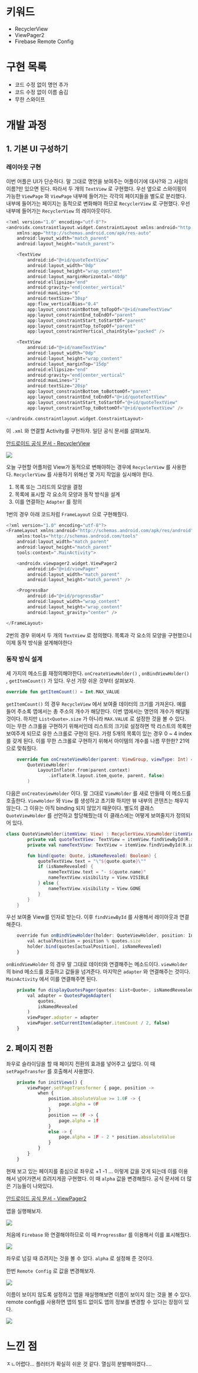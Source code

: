 

# 키워드

- RecyclerView
- ViewPager2
- Firebase Remote Config

# 구현 목록

- 코드 수정 없이 명언 추가
- 코드 수정 없이 이름 숨김
- 무한 스와이프

# 개발 과정

## 1. 기본 UI 구성하기

### 레이아웃 구현

이번 어플은 UI가 단순하다. 말 그대로 명언을 보여주는 어플이기에 대사?와 그 사람의 이름?만 있으면 된다. 따라서 두 개의 `TextView` 로 구현했다. 우선 옆으로 스와이핑이 가능한 `ViewPage` 와 `ViewPage` 내부에 들어가는 각각의 페이지들을 별도로 분리했다. 내부에 들어가는 페이지는 동적으로 변화해야 하므로 `RecyclerView` 로 구현했다. 우선 내부에 들어가는 `RecyclerView` 의 레이아웃이다. 

```kotlin
<?xml version="1.0" encoding="utf-8"?>
<androidx.constraintlayout.widget.ConstraintLayout xmlns:android="http://schemas.android.com/apk/res/android"
    xmlns:app="http://schemas.android.com/apk/res-auto"
    android:layout_width="match_parent"
    android:layout_height="match_parent">

    <TextView
        android:id="@+id/quoteTextView"
        android:layout_width="0dp"
        android:layout_height="wrap_content"
        android:layout_marginHorizontal="40dp"
        android:ellipsize="end"
        android:gravity="end|center_vertical"
        android:maxLines="6"
        android:textSize="30sp"
        app:flow_verticalBias="0.4"
        app:layout_constraintBottom_toTopOf="@+id/nameTextView"
        app:layout_constraintEnd_toEndOf="parent"
        app:layout_constraintStart_toStartOf="parent"
        app:layout_constraintTop_toTopOf="parent"
        app:layout_constraintVertical_chainStyle="packed" />

    <TextView
        android:id="@+id/nameTextView"
        android:layout_width="0dp"
        android:layout_height="wrap_content"
        android:layout_marginTop="15dp"
        android:ellipsize="end"
        android:gravity="end|center_vertical"
        android:maxLines="1"
        android:textSize="20sp"
        app:layout_constraintBottom_toBottomOf="parent"
        app:layout_constraintEnd_toEndOf="@+id/quoteTextView"
        app:layout_constraintStart_toStartOf="@+id/quoteTextView"
        app:layout_constraintTop_toBottomOf="@+id/quoteTextView" />

</androidx.constraintlayout.widget.ConstraintLayout>
```

이 `.xml` 와 연결할 Activity를 구현하자. 일단 공식 문서를 살펴보자. 

[안드로이드 공식 문서 - RecyclerView](https://developer.android.com/guide/topics/ui/layout/recyclerview?hl=ko)

![](https://images.velog.io/images/k906506/post/3658c18d-0eaf-4cdc-9a8e-51a44ae3fbdc/image.png)

오늘 구현할 어플처럼 View가 동적으로 변해야하는 경우에 `RecyclerView` 를 사용한다. `RecyclerView` 를 사용하기 위해선 몇 가지 작업을 실시해야 한다.

1. 목록 또는 그리드의 모양을 결정
2. 목록에 표시할 각 요소의 모양과 동작 방식을 설계
3. 이를 연결하는 `Adapter` 를 정의

1번의 경우 아래 코드처럼 `FrameLayout` 으로 구현해줬다.

```kotlin
<?xml version="1.0" encoding="utf-8"?>
<FrameLayout xmlns:android="http://schemas.android.com/apk/res/android"
    xmlns:tools="http://schemas.android.com/tools"
    android:layout_width="match_parent"
    android:layout_height="match_parent"
    tools:context=".MainActivity">

    <androidx.viewpager2.widget.ViewPager2
        android:id="@+id/viewPager"
        android:layout_width="match_parent"
        android:layout_height="match_parent" />

    <ProgressBar
        android:id="@+id/progressBar"
        android:layout_width="wrap_content"
        android:layout_height="wrap_content"
        android:layout_gravity="center" />

</FrameLayout>
```

2번의 경우 위에서 두 개의 `TextView` 로 정의했다. 목록과 각 요소의 모양을 구현했으니 이제 동작 방식을 설계해야한다

### 동작 방식 설계

세 가지의 메소드를 재정의해야한다. `onCreateViewHolder()` , `onBindViewHolder()` , `getItemCount()` 가 있다. 우선 가장 쉬운 것부터 살펴보자. 

```kotlin
override fun getItemCount() = Int.MAX_VALUE
```

`getItemCount()` 의 경우 `RecycleView` 에서 보여줄 데이터의 크기를 가져온다. 예를 들어 주소록 앱에서는 총 주소의 개수가 해당한다. 이번 앱에서는 명언의 개수가 해당될 것이다. 하지만 `List<Quote>.size` 가 아니라 `MAX.VALUE` 로 설정한 것을 볼 수 있다. 이는 무한 스크롤을 구현하기 위해서인데 리스트의 크기로 설정하면 딱 리스트의 목록만 보여주게 되므로 유한 스크롤로 구현이 된다. 가령 5개의 목록이 있는 경우 0 ~ 4 index를 갖게 된다. 이를 무한 스크롤로 구현하기 위해서 아이템의 개수를 나름 무한한? 21억으로 맞춰줬다.  

```kotlin
	override fun onCreateViewHolder(parent: ViewGroup, viewType: Int) =
        QuoteViewHolder(
            LayoutInflater.from(parent.context)
                .inflate(R.layout.item_quote, parent, false)
        )
```

다음은 `onCreateviewHolder` 이다. 말 그대로 `ViewHolder` 를 새로 만들때 이 메소드를 호출한다. `ViewHolder` 와 `View` 를 생성하고 초기화 하지만 뷰 내부의 콘텐츠는 채우지 않는다. 그 이유는 아직 binding 되지 않았기 때문이다. 별도의 클래스 `QuoteViewHolder` 를 선언하고 할당해줬는데  이 클래스에는 어떻게 보여줄지가 정의되어 있다. 

```kotlin
class QuoteViewHolder(itemView: View) : RecyclerView.ViewHolder(itemView) {
        private val quoteTextView: TextView = itemView.findViewById(R.id.quoteTextView)
        private val nameTextView: TextView = itemView.findViewById(R.id.nameTextView)

        fun bind(quote: Quote, isNameRevealed: Boolean) {
            quoteTextView.text = "\"${quote.quote}\""
            if (isNameRevealed) {
                nameTextView.text = "- ${quote.name}"
                nameTextView.visibility = View.VISIBLE
            } else {
                nameTextView.visibility = View.GONE
            }
        }
    }
```

우선 보여줄 View를 인자로 받는다. 이후 `findViewById` 를 사용해서 레이아웃과 연결해준다. 

```jsx
	override fun onBindViewHolder(holder: QuoteViewHolder, position: Int) {
        val actualPosition = position % quotes.size
        holder.bind(quotes[actualPosition], isNameRevealed)
    }
```

`onBindViewHolder` 의 경우 말 그대로 데이터와 연결해주는 메소드이다. `viewHolder` 의 bind 메소드를 호출하고 값들을 넘겨준다.  마지막은 `adapter` 와 연결해주는 것이다. `MainActivity` 에서 이를 연결해주면 된다.

```jsx
	private fun displayQuotesPager(quotes: List<Quote>, isNamedRevealed: Boolean) {
        val adapter = QuotesPageAdapter(
            quotes,
            isNamedRevealed
        )
        viewPager.adapter = adapter
        viewPager.setCurrentItem(adapter.itemCount / 2, false)
    }
```

## 2. 페이지 전환

좌우로 슬라이딩을 할 때 페이지 전환의 효과를 넣어주고 싶었다. 이 때 `setPageTransfer` 를 호출해서 사용했다. 

```jsx
	private fun initViews() {
        viewPager.setPageTransformer { page, position ->
            when {
                position.absoluteValue >= 1.0F -> {
                    page.alpha = 0F
                }
                position == 0F -> {
                    page.alpha = 1f
                }
                else -> {
                    page.alpha = 1F - 2 * position.absoluteValue
                }
            }
        }
    }
```

현재 보고 있는 페이지를 중심으로 좌우로 +1 -1 ... 이렇게 값을 갖게 되는데 이를 이용해서 넘어가면서 흐려지게끔 구현했다. 이 때 `alpha` 값을 변경해줬다. 공식 문서에 더 많은 기능들이 나와있다.

[안드로이드 공식 문서 - ViewPager2](https://developer.android.com/training/animation/screen-slide?hl=ko)

앱을 실행해보자. 

![](https://images.velog.io/images/k906506/post/2f27fe82-f577-4432-9175-212647434da5/bandicam%202021-09-26%2021-38-20-009.jpg)

처음에 `Firebase` 와 연결해야하므로 이 때 `ProgressBar` 를 이용해서 이를 표시해줬다. 

![](https://images.velog.io/images/k906506/post/91773224-e14c-4160-9999-0936a02dd24f/image.png)

좌우로 넘길 때 흐려지는 것을 볼 수 있다. `alpha` 로 설정해 준 것이다. 

한번 `Remote Config` 로 값을 변경해보자.

![](https://images.velog.io/images/k906506/post/8eb4de9f-5d88-4f07-83bf-950da7b48ec1/image.png)

이름이 보이지 않도록 설정하고 앱을 재실행해보면 이름이 보이지 않는 것을 볼 수 있다. remote config를 사용하면 앱의 빌드 없이도 앱의 정보를 변경할 수 있다는 장점이 있다.

![](https://images.velog.io/images/k906506/post/e4f28a1c-1114-49ef-ae43-60a98df97e77/bandicam%202021-09-26%2021-41-19-572.jpg)

# 느낀 점

ㅈㄴ어렵다... 플러터가 확실히 쉬운 것 같다. 열심히 분발해야겠다....
